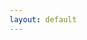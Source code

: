 ```yaml
---
layout: default
---
```


<object data="csc461pp.pdf" width="1000" height="1000" type='application/pdf'></object>